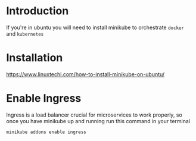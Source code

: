 # Introduction

If you're in ubuntu you will need to install minikube to orchestrate `docker` and `kubernetes`

# Installation

https://www.linuxtechi.com/how-to-install-minikube-on-ubuntu/

# Enable Ingress

Ingress is a load balancer crucial for microservices to work properly, so once you have minikube up and running run this command in your terminal

```console
minikube addons enable ingress
```
